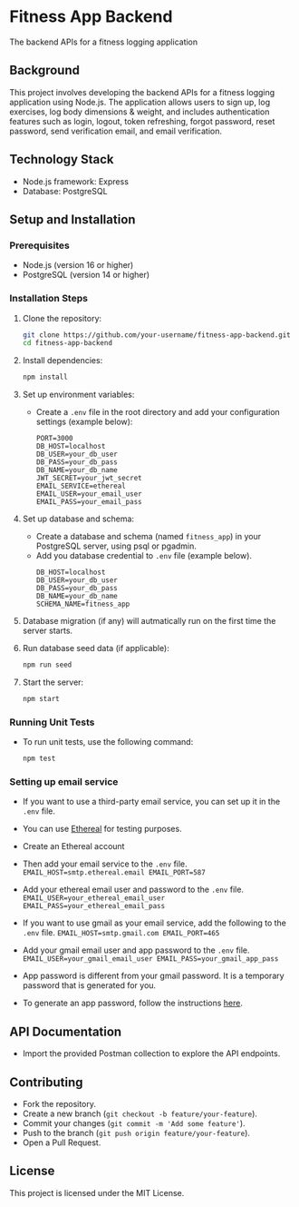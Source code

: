 # Fitness App Backend

The backend APIs for a fitness logging application

## Background

This project involves developing the backend APIs for a fitness logging application using Node.js. The application allows users to sign up, log exercises, log body dimensions & weight, and includes authentication features such as login, logout, token refreshing, forgot password, reset password, send verification email, and email verification.

## Technology Stack
- Node.js framework: Express
- Database: PostgreSQL

## Setup and Installation

### Prerequisites
- Node.js (version 16 or higher)
- PostgreSQL (version 14 or higher)

### Installation Steps
1. Clone the repository:
    ```sh
    git clone https://github.com/your-username/fitness-app-backend.git
    cd fitness-app-backend
    ```

2. Install dependencies:
    ```sh
    npm install
    ```

3. Set up environment variables:
    - Create a `.env` file in the root directory and add your configuration settings (example below):
      ```
      PORT=3000
      DB_HOST=localhost
      DB_USER=your_db_user
      DB_PASS=your_db_pass
      DB_NAME=your_db_name
      JWT_SECRET=your_jwt_secret
      EMAIL_SERVICE=ethereal
      EMAIL_USER=your_email_user
      EMAIL_PASS=your_email_pass
      ```

4. Set up database and schema:
    - Create a database and schema (named `fitness_app`) in your PostgreSQL server, using psql or pgadmin.
    - Add you database credential to `.env` file (example below).
      ```
      DB_HOST=localhost
      DB_USER=your_db_user
      DB_PASS=your_db_pass
      DB_NAME=your_db_name
      SCHEMA_NAME=fitness_app
      ```

5. Database migration (if any) will autmatically run on the first time the server starts.

6. Run database seed data (if applicable):
    ```sh
    npm run seed
    ```

7. Start the server:
    ```sh
    npm start
    ```

### Running Unit Tests
- To run unit tests, use the following command:
    ```sh
    npm test
    ```

### Setting up email service
- If you want to use a third-party email service, you can set up it in the `.env` file.
- You can use [Ethereal](https://ethereal.email/) for testing purposes.
- Create an Ethereal account

- Then add your email service to the `.env` file.
      ```
      EMAIL_HOST=smtp.ethereal.email
      EMAIL_PORT=587
      ```
- Add your ethereal email user and password to the `.env` file.
      ```
      EMAIL_USER=your_ethereal_email_user
      EMAIL_PASS=your_ethereal_email_pass
      ```
- If you want to use gmail as your email service, add the following to the `.env` file.
      ```
      EMAIL_HOST=smtp.gmail.com
      EMAIL_PORT=465
      ```
- Add your gmail email user and app password to the `.env` file.
      ```
      EMAIL_USER=your_gmail_email_user
      EMAIL_PASS=your_gmail_app_pass
      ```
- App password is different from your gmail password. It is a temporary password that is generated for you.
- To generate an app password, follow the instructions [here](https://support.google.com/accounts/answer/185833?hl=en).

## API Documentation
- Import the provided Postman collection to explore the API endpoints.

## Contributing
- Fork the repository.
- Create a new branch (`git checkout -b feature/your-feature`).
- Commit your changes (`git commit -m 'Add some feature'`).
- Push to the branch (`git push origin feature/your-feature`).
- Open a Pull Request.

## License
This project is licensed under the MIT License.

